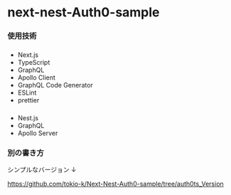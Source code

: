# next-nest-Auth0-sample

### 使用技術

###

- Next.js
- TypeScript
- GraphQL
- Apollo Client
- GraphQL Code Generator
- ESLint
- prettier

###

- Nest.js
- GraphQL
- Apollo Server

### 別の書き方

シンプルなバージョン ↓

https://github.com/tokio-k/Next-Nest-Auth0-sample/tree/auth0ts_Version
